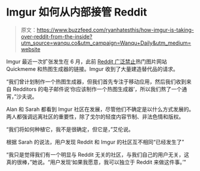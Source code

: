 # Imgur 如何从内部接管 Reddit

> 原文：<https://www.buzzfeed.com/ryanhatesthis/how-imgur-is-taking-over-reddit-from-the-inside?utm_source=wanqu.co&utm_campaign=Wanqu+Daily&utm_medium=website>

Imgur 最近一次扩张发生在 6 月，此前 [Reddit 广泛禁止](http://www.dailydot.com/news/reddit-bans-quickmeme-vote-manipulation/)热门图片网站 Quickmeme 和热图生成器的链接。Imgur 收到了大量建造替代品的请求。

“我们曾计划制作一个热图生成器，但我们首先专注于移动应用，然后我们收到来自 Redditors 的电子邮件说‘你应该制作一个热图生成器’，所以我们熬了一个通宵，”沙夫说。

Alan 和 Sarah 都看到 Imgur 社区在发展，尽管他们不确定是以什么方式发展的。两人都强调远离社区的重要性，除了戈尔的轻度内容节制、非法色情和版权。

“我们将如何种植它，我不是很确定，但它是，”艾伦说。

根据 Sarah 的说法，用户发现 Reddit 和 Imgur 的社区互不相同“已经发生了”

“我只是觉得我们有一个明显与 Reddit 无关的社区，与我们自己的用户无关，这真的很棒，”她说。“用户发现‘如果我愿意，我可以独立于 Reddit 来做这件事。’"